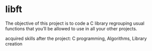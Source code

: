 # libft

The objective of this project is to code a C library regrouping usual functions that you’ll be allowed to use in all your other projects.

acquired skills after the project: C programming, Algorithms, Library creation

